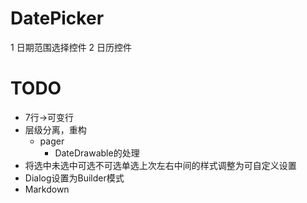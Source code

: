 # DatePicker
1 日期范围选择控件
2 日历控件

# TODO

- 7行->可变行
- 层级分离，重构
    - pager
        - DateDrawable的处理
- 将选中未选中可选不可选单选上次左右中间的样式调整为可自定义设置
- Dialog设置为Builder模式
- Markdown
